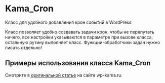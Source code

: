 # Kama_Cron
Класс для удобного добавления крон событий в WordPress

Класс позволяет удобно создавать задачи крон, чтобы не перепутать ничего, все настройки указываются в параметре при вызове класса, остальную рутину выполняет класс. Функции-обработчики задач нужно писать отдельно!

## Примеры использования класса Kama_Cron

Смотрите в [оригинальной статье](https://wp-kama.ru/id_11098/kama_cron.html) на сайте wp-kama.ru.
